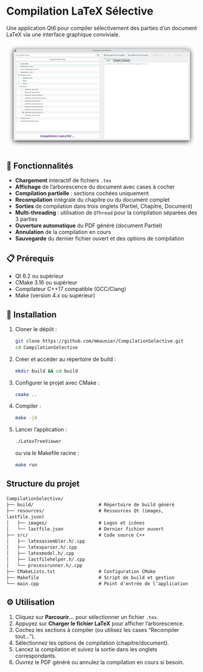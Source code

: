 # Compilation LaTeX Sélective

Une application Qt6 pour compiler sélectivement des parties d’un document LaTeX via une interface graphique conviviale.

![Aperçu de l'application](screenshots/apercu.png)

## 🌟 Fonctionnalités

- **Chargement** interactif de fichiers `.tex`
- **Affichage** de l’arborescence du document avec cases à cocher
- **Compilation partielle** : sections cochées uniquement
- **Recompilation** intégrale du chapitre ou du document complet
- **Sorties** de compilation dans trois onglets (Partiel, Chapitre, Document)
- **Multi-threading** : utilisation de `QThread` pour la compilation séparées des 3 parties
- **Ouverture automatique** du PDF généré (document Partiel)
- **Annulation** de la compilation en cours
- **Sauvegarde** du dernier fichier ouvert et des options de compilation

## 📋 Prérequis

- Qt 6.2 ou supérieur  
- CMake 3.16 ou supérieur  
- Compilateur C++17 compatible (GCC/Clang)  
- Make (version 4.x ou supérieur)  

## 🚀 Installation

1. Cloner le dépôt :
   ```bash
   git clone https://github.com/mmaunier/CompilationSelective.git
   cd CompilationSelective
   ```
2. Créer et accéder au répertoire de build :
   ```bash
   mkdir build && cd build
   ```
3. Configurer le projet avec CMake :
   ```bash
   cmake ..
   ```
4. Compiler :
   ```bash
   make -j8
   ```
5. Lancer l’application :
   ```bash
   ./LatexTreeViewer
   ```
   ou via le Makefile racine :
   ```bash
   make run
   ```

## Structure du projet

```
CompilationSelective/
├── build/                        # Répertoire de build généré
├── resources/                    # Ressources Qt (images, lastfile.json)
│   ├── images/                   # Logos et icônes
│   └── lastfile.json             # Dernier fichier ouvert
├── src/                          # Code source C++
│   ├── latexassembler.h/.cpp    
│   ├── latexparser.h/.cpp       
│   ├── latexmodel.h/.cpp        
│   ├── lastfilehelper.h/.cpp    
│   └── processrunner.h/.cpp     
├── CMakeLists.txt                # Configuration CMake
├── Makefile                      # Script de build et gestion
└── main.cpp                      # Point d'entrée de l'application
```

## ⚙️ Utilisation

1. Cliquez sur **Parcourir…** pour sélectionner un fichier `.tex`.  
2. Appuyez sur **Charger le fichier LaTeX** pour afficher l’arborescence.  
3. Cochez les sections à compiler (ou utilisez les cases “Recompiler tout…”).  
4. Sélectionnez les options de compilation (chapitre/document).  
5. Lancez la compilation et suivez la sortie dans les onglets correspondants.  
6. Ouvrez le PDF généré ou annulez la compilation en cours si besoin.